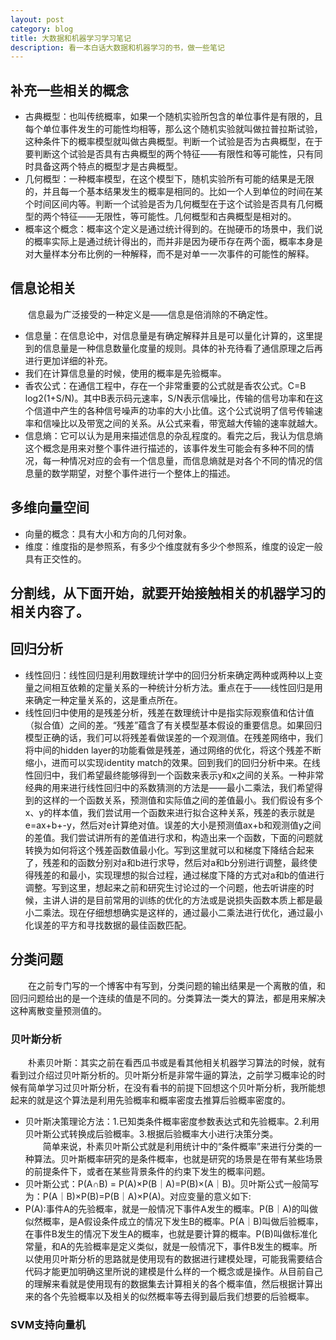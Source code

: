 ```yaml
---
layout: post
category: blog
title: 大数据和机器学习学习笔记
description: 看一本白话大数据和机器学习的书，做一些笔记
---
```


## 补充一些相关的概念
- 古典概型：也叫传统概率，如果一个随机实验所包含的单位事件是有限的，且每个单位事件发生的可能性均相等，那么这个随机实验就叫做拉普拉斯试验，这种条件下的概率模型就叫做古典概型。判断一个试验是否为古典概型，在于要判断这个试验是否具有古典概型的两个特征——有限性和等可能性，只有同时具备这两个特点的概型才是古典概型。
- 几何概型：一种概率模型，在这个模型下，随机实验所有可能的结果是无限的，并且每一个基本结果发生的概率是相同的。比如一个人到单位的时间在某个时间区间内等。判断一个试验是否为几何概型在于这个试验是否具有几何概型的两个特征——无限性，等可能性。几何概型和古典概型是相对的。
- 概率这个概念：概率这个定义是通过统计得到的。在抛硬币的场景中，我们说的概率实际上是通过统计得出的，而并非是因为硬币存在两个面，概率本身是对大量样本分布比例的一种解释，而不是对单一一次事件的可能性的解释。

## 信息论相关
　　信息最为广泛接受的一种定义是——信息是倍消除的不确定性。
- 信息量：在信息论中，对信息量是有确定解释并且是可以量化计算的，这里提到的信息量是一种信息数量化度量的规则。具体的补充待看了通信原理之后再进行更加详细的补充。
- 我们在计算信息量的时候，使用的概率是先验概率。
- 香农公式：在通信工程中，存在一个非常重要的公式就是香农公式。C=B log2(1+S/N)。其中B表示码元速率，S/N表示信噪比，传输的信号功率和在这个信道中产生的各种信号噪声的功率的大小比值。这个公式说明了信号传输速率和信噪比以及带宽之间的关系。从公式来看，带宽越大传输的速率就越大。
- 信息熵：它可以认为是用来描述信息的杂乱程度的。看完之后，我认为信息熵这个概念是用来对整个事件进行描述的，该事件发生可能会有多种不同的情况，每一种情况对应的会有一个信息量，而信息熵就是对各个不同的情况的信息量的数学期望，对整个事件进行一个整体上的描述。

## 多维向量空间
- 向量的概念：具有大小和方向的几何对象。
- 维度：维度指的是参照系，有多少个维度就有多少个参照系，维度的设定一般具有正交性的。

## 分割线，从下面开始，就要开始接触相关的机器学习的相关内容了。

## 回归分析
- 线性回归：线性回归是利用数理统计学中的回归分析来确定两种或两种以上变量之间相互依赖的定量关系的一种统计分析方法。重点在于——线性回归是用来确定一种定量关系的，这是重点所在。
- 线性回归中使用的是残差分析，残差在数理统计中是指实际观察值和估计值（拟合值）之间的差。“残差”蕴含了有关模型基本假设的重要信息。如果回归模型正确的话，我们可以将残差看做误差的一个观测值。在残差网络中，我们将中间的hidden layer的功能看做是残差，通过网络的优化，将这个残差不断缩小，进而可以实现identity match的效果。回到我们的回归分析中来。在线性回归中，我们希望最终能够得到一个函数来表示y和x之间的关系。一种非常经典的用来进行线性回归中的系数猜测的方法是——最小二乘法，我们希望得到的这样的一个函数关系，预测值和实际值之间的差值最小。我们假设有多个x、y的样本值，我们尝试用一个函数来进行拟合这种关系，残差的表示就是e=ax+b+-y，然后对e计算绝对值。误差的大小是预测值ax+b和观测值y之间的差值。我们尝试讲所有的差值进行求和，构造出来一个函数，下面的问题就转换为如何将这个残差函数值最小化。写到这里就可以和梯度下降结合起来了，残差和的函数分别对a和b进行求导，然后对a和b分别进行调整，最终使得残差的和最小，实现理想的拟合过程，通过梯度下降的方式对a和b的值进行调整。写到这里，想起来之前和研究生讨论过的一个问题，他去听讲座的时候，主讲人讲的是目前常用的训练的优化的方法或是说损失函数本质上都是最小二乘法。现在仔细想想确实是这样的，通过最小二乘法进行优化，通过最小化误差的平方和寻找数据的最佳函数匹配。

## 分类问题
　　在之前专门写的一个博客中有写到，分类问题的输出结果是一个离散的值，和回归问题给出的是一个连续的值是不同的。分类算法一类大的算法，都是用来解决这种离散变量预测值的。

### 贝叶斯分析
 　　朴素贝叶斯：其实之前在看西瓜书或是看其他相关机器学习算法的时候，就有看到过介绍过贝叶斯分析的。贝叶斯分析是非常牛逼的算法，之前学习概率论的时候有简单学习过贝叶斯分析，在没有看书的前提下回想这个贝叶斯分析，我所能想起来的就是这个算法是利用先验概率和概率密度去推算后验概率密度的。
- 贝叶斯决策理论方法：1.已知类条件概率密度参数表达式和先验概率。2.利用贝叶斯公式转换成后验概率。3.根据后验概率大小进行决策分类。<br>
　　简单来说，朴素贝叶斯公式就是利用统计中的“条件概率”来进行分类的一种算法。贝叶斯概率研究的是条件概率，也就是研究的场景是在带有某些场景的前提条件下，或者在某些背景条件的约束下发生的概率问题。
- 贝叶斯公式：P(A∩B) = P(A)×P(B｜A)=P(B)×(A｜B)。贝叶斯公式一般简写为：P(A｜B)×P(B)=P(B｜A)×P(A)。对应变量的意义如下:
- P(A):事件A的先验概率，就是一般情况下事件A发生的概率。P(B｜A)的叫做似然概率，是A假设条件成立的情况下发生B的概率。P(A｜B)叫做后验概率，在事件B发生的情况下发生A的概率，也就是要计算的概率。P(B)叫做标准化常量，和A的先验概率是定义类似，就是一般情况下，事件B发生的概率。所以使用贝叶斯分析的思路就是使用现有的数据进行建模处理，可能我需要结合代码才能更加明确这里所说的建模是什么样的一个概念或是操作。从目前自己的理解来看就是使用现有的数据集去计算相关的各个概率值，然后根据计算出来的各个先验概率以及相关的似然概率等去得到最后我们想要的后验概率。

### SVM支持向量机